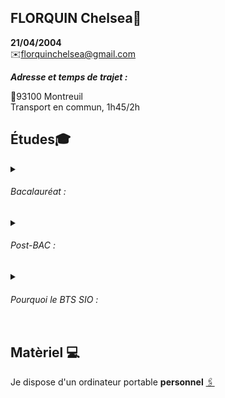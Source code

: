 ## FLORQUIN Chelsea🌷


**21/04/2004**   
✉️florquinchelsea@gmail.com

***Adresse et temps de trajet :***

📍93100 Montreuil    
Transport en commun, 1h45/2h 

## Études🎓

<details><summary> <h6> Bacalauréat :</h6> </summary>

BAC Général Maths, physique-chimie,SVT    
Lycée Jean Jaures     
Montreuil, 2022

</details>

<details><summary> <h6> Post-BAC : </h6> </summary>

Première année de licence en psychologie    
Paris 8, 2022.2023

</details>

<details><summary><h6> Pourquoi le BTS SIO : </h6></summary>

J'ai choisi le BTS SIO, car l'informatique est un domaine qui m'interessait de loin, je me suis alors dit, pourquoi pas essayer !

</details>

## Matèriel 💻
Je dispose d'un ordinateur portable **personnel** 
[🖇️](https://www.darty.com/nav/achat/informatique/ordinateur_portable-portable/portable/acer_a515-57_i7_16_1.html)


